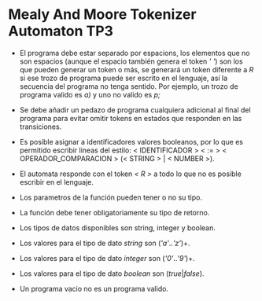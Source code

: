 # Mealy And Moore Tokenizer Automaton TP3

- El programa debe estar separado por espacions, los elementos que no son espacios (aunque el espacio también genera el token *' '*) son los que pueden generar un token o más, se generará un token diferente a *R* si ese trozo de programa puede ser escrito en el lenguaje, así la secuencia del programa no tenga sentido. Por ejemplo, un trozo de programa valido es *a)* y uno no valido es *p;*

- Se debe añadir un pedazo de programa cualquiera adicional al final del programa para evitar omitir tokens en estados que responden en las transiciones.

- Es posible asignar a identificadores valores booleanos, por lo que es permitido escribir lineas del estilo: < IDENTIFICADOR > < := > < OPERADOR_COMPARACION > (< STRING > | < NUMBER >).

- El automata responde con el token *< R >* a todo lo que no es posible escribir en el lenguaje.

- Los parametros de la función pueden tener o no su tipo.

- La función debe tener obligatoriamente su tipo de retorno.

- Los tipos de datos disponibles son string, integer y boolean.

- Los valores para el tipo de dato *string* son (*'a'*..*'z'*)+.

- Los valores para el tipo de dato *integer* son (*'0'*..*'9'*)+.

- Los valores para el tipo de dato *boolean* son (*true*|*false*).

- Un programa vacio no es un programa valido.